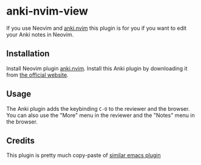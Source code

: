 # anki-nvim-view

If you use Neovim and [anki.nvim](https://github.com/rareitems/anki.nvim) this plugin is for you if you want to edit your Anki notes in Neovim.

## Installation

Install Neovim plugin [anki.nvim](https://github.com/rareitems/anki.nvim).
Install this Anki plugin by downloading it from [the official website](https://ankiweb.net/shared/info/).

## Usage

The Anki plugin adds the keybinding `C-O` to the reviewer and the browser. You can also use the "More" menu in the reviewer and the "Notes" menu in the browser.

## Credits

This plugin is pretty much copy-paste of [similar emacs plugin](https://gitlab.com/vherrmann/anki-editor-view)
